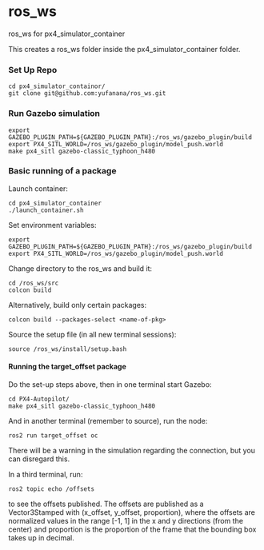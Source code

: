# ros_ws
ros_ws for px4_simulator_container

This creates a ros_ws folder inside the px4_simulator_container folder.


### Set Up Repo
```
cd px4_simulator_containor/
git clone git@github.com:yufanana/ros_ws.git
```

### Run Gazebo simulation

```
export GAZEBO_PLUGIN_PATH=${GAZEBO_PLUGIN_PATH}:/ros_ws/gazebo_plugin/build
export PX4_SITL_WORLD=/ros_ws/gazebo_plugin/model_push.world
make px4_sitl gazebo-classic_typhoon_h480
```

### Basic running of a package

Launch container:
```
cd px4_simulator_container
./launch_container.sh
```

Set environment variables:
```
export GAZEBO_PLUGIN_PATH=${GAZEBO_PLUGIN_PATH}:/ros_ws/gazebo_plugin/build
export PX4_SITL_WORLD=/ros_ws/gazebo_plugin/model_push.world
```

Change directory to the ros_ws and build it:
```
cd /ros_ws/src
colcon build
```

Alternatively, build only certain packages:
```
colcon build --packages-select <name-of-pkg>
```

Source the setup file (in all new terminal sessions):
```
source /ros_ws/install/setup.bash
```

#### Running the target_offset package
Do the set-up steps above, then in one terminal start Gazebo:
```
cd PX4-Autopilot/
make px4_sitl gazebo-classic_typhoon_h480
```

And in another terminal (remember to source), run the node:
```
ros2 run target_offset oc
```
There will be a warning in the simulation regarding the connection, but you can disregard this.

In a third terminal, run:
```
ros2 topic echo /offsets
```
to see the offsets published. The offsets are published as a Vector3Stamped with (x_offset, y_offset, proportion), where the offsets are normalized values in the range [-1, 1] in the x and y directions (from the center) and proportion is the proportion of the frame that the bounding box takes up in decimal.
